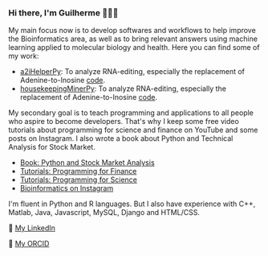 ### Hi there, I'm Guilherme :man_technologist::dna:

My main focus now is to develop softwares and workflows to help improve the Bioinformatics area, as well as to bring relevant answers using machine learning applied to molecular biology and health. Here you can find some of my work:

* [a2iHelperPy](https://www.biorxiv.org/content/10.1101/2024.10.15.618547v1): To analyze RNA-editing, especially the replacement of Adenine-to-Inosine [code](https://github.com/guilhermetabordaribas/a2iHelperPy).
* [housekeepingMinerPy](https://doi.org/10.7910/DVN/PD7KY7): To analyze RNA-editing, especially the replacement of Adenine-to-Inosine [code](https://github.com/guilhermetabordaribas/housekeepingMinerPy).


My secondary goal is to teach programming and applications to all people who aspire to become developers. That's why I keep some free video tutorials about programming for science and finance on YouTube and some posts on Instagram. I also wrote a book about Python and Technical Analysis for Stock Market.

* [Book: Python and Stock Market Analysis](https://www.hotmart.com/product/python-e-analise-tecnica-para-bolsa-de-valores/I66488160M)
* [Tutorials: Programming for Finance](https://www.youtube.com/channel/UCX9926NagPLxyUcSkqDhE_g)
* [Tutorials: Programming for Science](https://www.youtube.com/channel/UCN7ERDQrytJkABbrbRKoFDg)
* [Bioinformatics on Instagram](https://www.instagram.com/sclab.sci)

I'm fluent in Python and R languages. But I also have experience with C++, Matlab, Java, Javascript, MySQL, Django and HTML/CSS.

:briefcase: [My LinkedIn](https://www.linkedin.com/in/guilherme-taborda-ribas-b327834b/)

:briefcase: [My ORCID](https://orcid.org/0000-0002-9752-4411)

<!--
**guilhermetabordaribas/guilhermetabordaribas** is a ✨ _special_ ✨ repository because its `README.md` (this file) appears on your GitHub profile.
https://github.com/ikatyang/emoji-cheat-sheet/blob/master/README.md

I also wrote a book about Python and technical analysis for stock exchange. Please, take a look at the [Book](https://clubedeautores.com.br/livro/python-e-analise-tecnica-para-bolsa-de-valores)

Here are some ideas to get you started:
👋
- 🔭 I’m currently working on ...
- 🌱 I’m currently learning ...
- 👯 I’m looking to collaborate on ...
- 🤔 I’m looking for help with ...
- 💬 Ask me about ...
- 📫 How to reach me: ...
- 😄 Pronouns: ...
- ⚡ Fun fact: ...
-->
